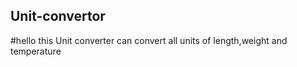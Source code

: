## Unit-convertor
#hello
this Unit converter can convert all units of length,weight and temperature 

